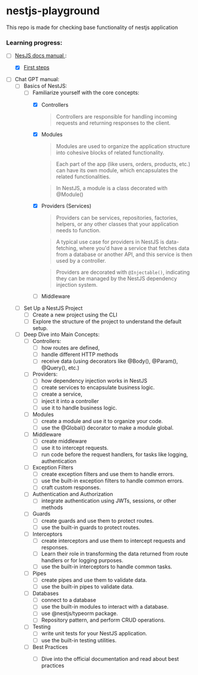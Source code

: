 # nestjs-playground
This repo is made for checking base functionality of nestjs application

### Learning progress:
- [ ] [NesJS docs manual ](https://docs.nestjs.com):
    - [X] [First steps](https://docs.nestjs.com/first-steps)


- [ ] Chat GPT manual:
    - [ ] Basics of NestJS:
        - [ ] Familiarize yourself with the core concepts:
            - [X] Controllers
                > Controllers are responsible for handling incoming requests and returning responses to the client.
            - [X] Modules
                > Modules are used to organize the application structure into cohesive blocks of related functionality.
                
                > Each part of the app (like users, orders, products, etc.) can have its own module, which encapsulates the related functionalities.
                
                > In NestJS, a module is a class decorated with @Module()
            - [X] Providers (Services)
              > Providers can be services, repositories, factories, helpers, or any other classes that your application needs to function.
            
              > A typical use case for providers in NestJS is data-fetching, where you'd have a service that fetches data from a database or another API, and this service is then used by a controller.
                
              > Providers are decorated with `@Injectable()`, indicating they can be managed by the NestJS dependency injection system.
            - [ ] Middleware
    - [ ] Set Up a NestJS Project
        - [ ] Create a new project using the CLI
        - [ ] Explore the structure of the project to understand the default setup.
    - [ ] Deep Dive into Main Concepts:
        - [ ] Controllers:
            - [ ] how routes are defined,
            - [ ] handle different HTTP methods
            - [ ] receive data (using decorators like @Body(), @Param(), @Query(), etc.)
        - [ ] Providers:
            - [ ] how dependency injection works in NestJS
            - [ ] create services to encapsulate business logic.
            - [ ] create a service,
            - [ ] inject it into a controller
            - [ ] use it to handle business logic.
        - [ ] Modules
            - [ ] create a module and use it to organize your code.
            - [ ] use the @Global() decorator to make a module global.
        - [ ] Middleware
            - [ ] create middleware
            - [ ] use it to intercept requests.
            - [ ] run code before the request handlers, for tasks like logging, authentication
        - [ ] Exception Filters
            - [ ] create exception filters and use them to handle errors.
            - [ ] use the built-in exception filters to handle common errors.
            - [ ] craft custom responses.
        - [ ] Authentication and Authorization
            - [ ] integrate authentication using JWTs, sessions, or other methods
        - [ ] Guards
            - [ ] create guards and use them to protect routes.
            - [ ] use the built-in guards to protect routes.
        - [ ] Interceptors
            - [ ] create interceptors and use them to intercept requests and responses.
            - [ ] Learn their role in transforming the data returned from route handlers or for logging purposes.
            - [ ] use the built-in interceptors to handle common tasks.
        - [ ] Pipes
            - [ ] create pipes and use them to validate data.
            - [ ] use the built-in pipes to validate data.
        - [ ] Databases
            - [ ] connect to a database
            - [ ] use the built-in modules to interact with a database.
            - [ ] use @nestjs/typeorm package.
            - [ ] Repository pattern, and perform CRUD operations.
        - [ ] Testing
            - [ ] write unit tests for your NestJS application.
            - [ ] use the built-in testing utilities.
        - [ ] Best Practices
            - [ ] Dive into the official documentation and read about best practices

